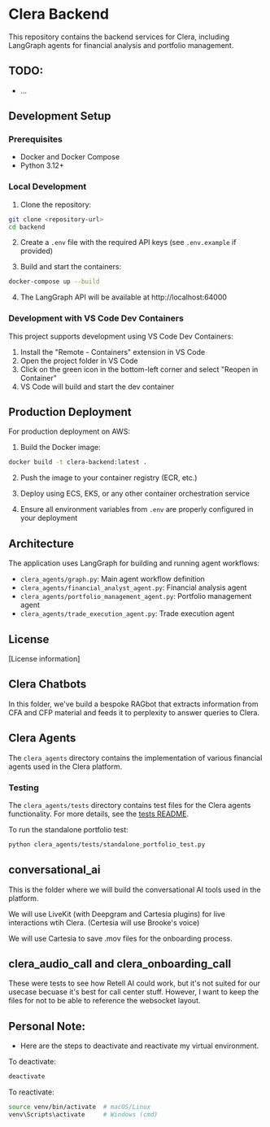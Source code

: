 # Clera Backend

This repository contains the backend services for Clera, including LangGraph agents for financial analysis and portfolio management.

## TODO:
* ...

## Development Setup

### Prerequisites
- Docker and Docker Compose
- Python 3.12+

### Local Development

1. Clone the repository:
```bash
git clone <repository-url>
cd backend
```

2. Create a `.env` file with the required API keys (see `.env.example` if provided)

3. Build and start the containers:
```bash
docker-compose up --build
```

4. The LangGraph API will be available at http://localhost:64000

### Development with VS Code Dev Containers

This project supports development using VS Code Dev Containers:

1. Install the "Remote - Containers" extension in VS Code
2. Open the project folder in VS Code
3. Click on the green icon in the bottom-left corner and select "Reopen in Container"
4. VS Code will build and start the dev container

## Production Deployment

For production deployment on AWS:

1. Build the Docker image:
```bash
docker build -t clera-backend:latest .
```

2. Push the image to your container registry (ECR, etc.)

3. Deploy using ECS, EKS, or any other container orchestration service

4. Ensure all environment variables from `.env` are properly configured in your deployment

## Architecture

The application uses LangGraph for building and running agent workflows:

- `clera_agents/graph.py`: Main agent workflow definition
- `clera_agents/financial_analyst_agent.py`: Financial analysis agent
- `clera_agents/portfolio_management_agent.py`: Portfolio management agent
- `clera_agents/trade_execution_agent.py`: Trade execution agent

## License

[License information]

## Clera Chatbots
In this folder, we've build a bespoke RAGbot that extracts information from CFA and CFP material and feeds it to perplexity to answer queries to Clera.

## Clera Agents
The `clera_agents` directory contains the implementation of various financial agents used in the Clera platform.

### Testing
The `clera_agents/tests` directory contains test files for the Clera agents functionality. For more details, see the [tests README](clera_agents/tests/README.md).

To run the standalone portfolio test:
```bash
python clera_agents/tests/standalone_portfolio_test.py
```

## conversational_ai
This is the folder where we will build the conversational AI tools used in the platform.

We will use LiveKit (with Deepgram and Cartesia plugins) for live interactions wtih Clera. (Certesia will use Brooke's voice)

We will use Cartesia to save .mov files for the onboarding process.

## clera_audio_call and clera_onboarding_call
These were tests to see how Retell AI could work, but it's not suited for our usecase becuase it's best for call center stuff. However, I want to keep the files for not to be able to reference the websocket layout.

## Personal Note: 
* Here are the steps to deactivate and reactivate my virtual environment.

To deactivate:

```bash
deactivate
```

To reactivate:

```bash
source venv/bin/activate  # macOS/Linux
venv\Scripts\activate     # Windows (cmd)
```
